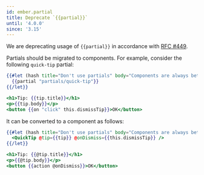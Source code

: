 ```yaml
---
id: ember.partial
title: Deprecate `{{partial}}`
until: '4.0.0'
since: '3.15'
---
```


We are deprecating usage of `{{partial}}` in accordance with [RFC #449](https://github.com/emberjs/rfcs/blob/master/text/0449-deprecate-partials.md).

Partials should be migrated to components. For example, consider the following `quick-tip` partial:

```handlebars {data-filename=app/templates/application.hbs}
{{#let (hash title="Don't use partials" body="Components are always better") as |tip|}}
  {{partial "partials/quick-tip"}}
{{/let}}
```

```handlebars {data-filename=app/templates/partials/quick-tip.hbs}
<h1>Tip: {{tip.title}}</h1>
<p>{{tip.body}}</p>
<button {{on "click" this.dismissTip}}>OK</button>
```

It can be converted to a component as follows:

```handlebars {data-filename=app/templates/application.hbs}
{{#let (hash title="Don't use partials" body="Components are always better") as |tip|}}
  <QuickTip @tip={{tip}} @onDismiss={{this.dismissTip}} />
{{/let}}
```

```handlebars {data-filename=app/templates/components/quick-tip.hbs}
<h1>Tip: {{@tip.title}}</h1>
<p>{{@tip.body}}</p>
<button {{action @onDismiss}}>OK</button>
```
